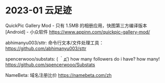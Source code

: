 # 2023-01 云足迹

QuickPic Gallery Mod - 只有 1.5MB 的相册应用，快图第三方编译版本[Android] - 小众软件
https://www.appinn.com/quickpic-gallery-mod/

abhimanyu003/sttr: 命令行文本/文件处理工具：
https://github.com/abhimanyu003/sttr

spencerwooo/substats: ( ｀д′) how many followers do i have? how many!
https://github.com/spencerwooo/Substats

NameBeta: 域名注册比价
https://namebeta.com/zh

